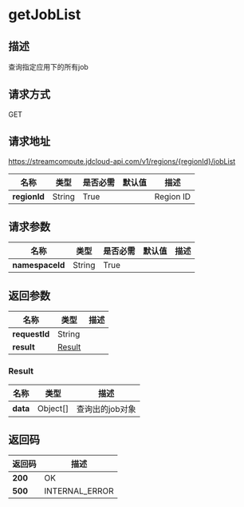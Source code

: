 # getJobList


## 描述
查询指定应用下的所有job

## 请求方式
GET

## 请求地址
https://streamcompute.jdcloud-api.com/v1/regions/{regionId}/jobList

|名称|类型|是否必需|默认值|描述|
|---|---|---|---|---|
|**regionId**|String|True||Region ID|

## 请求参数
|名称|类型|是否必需|默认值|描述|
|---|---|---|---|---|
|**namespaceId**|String|True|||


## 返回参数
|名称|类型|描述|
|---|---|---|
|**requestId**|String||
|**result**|[Result](##Result)||


### <a name="Result">Result</a>
|名称|类型|描述|
|---|---|---|
|**data**|Object[]|查询出的job对象|

## 返回码
|返回码|描述|
|---|---|
|**200**|OK|
|**500**|INTERNAL_ERROR|
